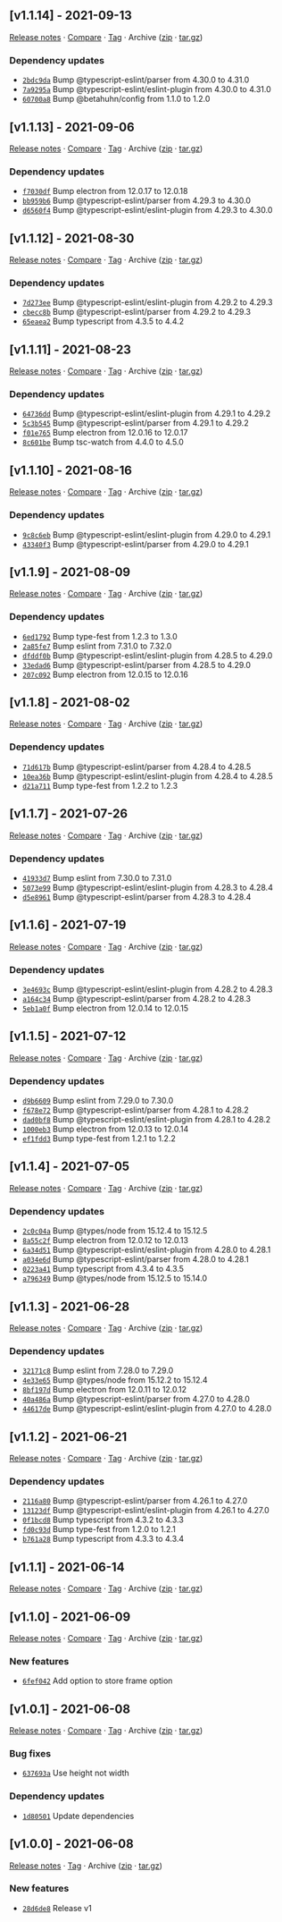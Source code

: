 ## [v1.1.14] - 2021-09-13

[Release notes](https://github.com/BetaHuhn/electron-win-state/releases/tag/v1.1.14) · [Compare](https://github.com/BetaHuhn/electron-win-state/compare/v1.1.13...v1.1.14) · [Tag](https://github.com/BetaHuhn/electron-win-state/tree/v1.1.14) · Archive ([zip](https://github.com/BetaHuhn/electron-win-state/archive/v1.1.14.zip) · [tar.gz](https://github.com/BetaHuhn/electron-win-state/archive/v1.1.14.tar.gz))

### Dependency updates

- [`2bdc9da`](https://github.com/BetaHuhn/electron-win-state/commit/2bdc9da)  Bump @typescript-eslint/parser from 4.30.0 to 4.31.0
- [`7a9295a`](https://github.com/BetaHuhn/electron-win-state/commit/7a9295a)  Bump @typescript-eslint/eslint-plugin from 4.30.0 to 4.31.0
- [`60700a8`](https://github.com/BetaHuhn/electron-win-state/commit/60700a8)  Bump @betahuhn/config from 1.1.0 to 1.2.0

## [v1.1.13] - 2021-09-06

[Release notes](https://github.com/BetaHuhn/electron-win-state/releases/tag/v1.1.13) · [Compare](https://github.com/BetaHuhn/electron-win-state/compare/v1.1.12...v1.1.13) · [Tag](https://github.com/BetaHuhn/electron-win-state/tree/v1.1.13) · Archive ([zip](https://github.com/BetaHuhn/electron-win-state/archive/v1.1.13.zip) · [tar.gz](https://github.com/BetaHuhn/electron-win-state/archive/v1.1.13.tar.gz))

### Dependency updates

- [`f7030df`](https://github.com/BetaHuhn/electron-win-state/commit/f7030df)  Bump electron from 12.0.17 to 12.0.18
- [`bb959b6`](https://github.com/BetaHuhn/electron-win-state/commit/bb959b6)  Bump @typescript-eslint/parser from 4.29.3 to 4.30.0
- [`d6560f4`](https://github.com/BetaHuhn/electron-win-state/commit/d6560f4)  Bump @typescript-eslint/eslint-plugin from 4.29.3 to 4.30.0

## [v1.1.12] - 2021-08-30

[Release notes](https://github.com/BetaHuhn/electron-win-state/releases/tag/v1.1.12) · [Compare](https://github.com/BetaHuhn/electron-win-state/compare/v1.1.11...v1.1.12) · [Tag](https://github.com/BetaHuhn/electron-win-state/tree/v1.1.12) · Archive ([zip](https://github.com/BetaHuhn/electron-win-state/archive/v1.1.12.zip) · [tar.gz](https://github.com/BetaHuhn/electron-win-state/archive/v1.1.12.tar.gz))

### Dependency updates

- [`7d273ee`](https://github.com/BetaHuhn/electron-win-state/commit/7d273ee)  Bump @typescript-eslint/eslint-plugin from 4.29.2 to 4.29.3
- [`cbecc8b`](https://github.com/BetaHuhn/electron-win-state/commit/cbecc8b)  Bump @typescript-eslint/parser from 4.29.2 to 4.29.3
- [`65eaea2`](https://github.com/BetaHuhn/electron-win-state/commit/65eaea2)  Bump typescript from 4.3.5 to 4.4.2

## [v1.1.11] - 2021-08-23

[Release notes](https://github.com/BetaHuhn/electron-win-state/releases/tag/v1.1.11) · [Compare](https://github.com/BetaHuhn/electron-win-state/compare/v1.1.10...v1.1.11) · [Tag](https://github.com/BetaHuhn/electron-win-state/tree/v1.1.11) · Archive ([zip](https://github.com/BetaHuhn/electron-win-state/archive/v1.1.11.zip) · [tar.gz](https://github.com/BetaHuhn/electron-win-state/archive/v1.1.11.tar.gz))

### Dependency updates

- [`64736dd`](https://github.com/BetaHuhn/electron-win-state/commit/64736dd)  Bump @typescript-eslint/eslint-plugin from 4.29.1 to 4.29.2
- [`5c3b545`](https://github.com/BetaHuhn/electron-win-state/commit/5c3b545)  Bump @typescript-eslint/parser from 4.29.1 to 4.29.2
- [`f01e765`](https://github.com/BetaHuhn/electron-win-state/commit/f01e765)  Bump electron from 12.0.16 to 12.0.17
- [`8c601be`](https://github.com/BetaHuhn/electron-win-state/commit/8c601be)  Bump tsc-watch from 4.4.0 to 4.5.0

## [v1.1.10] - 2021-08-16

[Release notes](https://github.com/BetaHuhn/electron-win-state/releases/tag/v1.1.10) · [Compare](https://github.com/BetaHuhn/electron-win-state/compare/v1.1.9...v1.1.10) · [Tag](https://github.com/BetaHuhn/electron-win-state/tree/v1.1.10) · Archive ([zip](https://github.com/BetaHuhn/electron-win-state/archive/v1.1.10.zip) · [tar.gz](https://github.com/BetaHuhn/electron-win-state/archive/v1.1.10.tar.gz))

### Dependency updates

- [`9c8c6eb`](https://github.com/BetaHuhn/electron-win-state/commit/9c8c6eb)  Bump @typescript-eslint/eslint-plugin from 4.29.0 to 4.29.1
- [`43340f3`](https://github.com/BetaHuhn/electron-win-state/commit/43340f3)  Bump @typescript-eslint/parser from 4.29.0 to 4.29.1

## [v1.1.9] - 2021-08-09

[Release notes](https://github.com/BetaHuhn/electron-win-state/releases/tag/v1.1.9) · [Compare](https://github.com/BetaHuhn/electron-win-state/compare/v1.1.8...v1.1.9) · [Tag](https://github.com/BetaHuhn/electron-win-state/tree/v1.1.9) · Archive ([zip](https://github.com/BetaHuhn/electron-win-state/archive/v1.1.9.zip) · [tar.gz](https://github.com/BetaHuhn/electron-win-state/archive/v1.1.9.tar.gz))

### Dependency updates

- [`6ed1792`](https://github.com/BetaHuhn/electron-win-state/commit/6ed1792)  Bump type-fest from 1.2.3 to 1.3.0
- [`2a85fe7`](https://github.com/BetaHuhn/electron-win-state/commit/2a85fe7)  Bump eslint from 7.31.0 to 7.32.0
- [`dfddf0b`](https://github.com/BetaHuhn/electron-win-state/commit/dfddf0b)  Bump @typescript-eslint/eslint-plugin from 4.28.5 to 4.29.0
- [`33edad6`](https://github.com/BetaHuhn/electron-win-state/commit/33edad6)  Bump @typescript-eslint/parser from 4.28.5 to 4.29.0
- [`207c092`](https://github.com/BetaHuhn/electron-win-state/commit/207c092)  Bump electron from 12.0.15 to 12.0.16

## [v1.1.8] - 2021-08-02

[Release notes](https://github.com/BetaHuhn/electron-win-state/releases/tag/v1.1.8) · [Compare](https://github.com/BetaHuhn/electron-win-state/compare/v1.1.7...v1.1.8) · [Tag](https://github.com/BetaHuhn/electron-win-state/tree/v1.1.8) · Archive ([zip](https://github.com/BetaHuhn/electron-win-state/archive/v1.1.8.zip) · [tar.gz](https://github.com/BetaHuhn/electron-win-state/archive/v1.1.8.tar.gz))

### Dependency updates

- [`71d617b`](https://github.com/BetaHuhn/electron-win-state/commit/71d617b)  Bump @typescript-eslint/parser from 4.28.4 to 4.28.5
- [`10ea36b`](https://github.com/BetaHuhn/electron-win-state/commit/10ea36b)  Bump @typescript-eslint/eslint-plugin from 4.28.4 to 4.28.5
- [`d21a711`](https://github.com/BetaHuhn/electron-win-state/commit/d21a711)  Bump type-fest from 1.2.2 to 1.2.3

## [v1.1.7] - 2021-07-26

[Release notes](https://github.com/BetaHuhn/electron-win-state/releases/tag/v1.1.7) · [Compare](https://github.com/BetaHuhn/electron-win-state/compare/v1.1.6...v1.1.7) · [Tag](https://github.com/BetaHuhn/electron-win-state/tree/v1.1.7) · Archive ([zip](https://github.com/BetaHuhn/electron-win-state/archive/v1.1.7.zip) · [tar.gz](https://github.com/BetaHuhn/electron-win-state/archive/v1.1.7.tar.gz))

### Dependency updates

- [`41933d7`](https://github.com/BetaHuhn/electron-win-state/commit/41933d7)  Bump eslint from 7.30.0 to 7.31.0
- [`5073e99`](https://github.com/BetaHuhn/electron-win-state/commit/5073e99)  Bump @typescript-eslint/eslint-plugin from 4.28.3 to 4.28.4
- [`d5e8961`](https://github.com/BetaHuhn/electron-win-state/commit/d5e8961)  Bump @typescript-eslint/parser from 4.28.3 to 4.28.4

## [v1.1.6] - 2021-07-19

[Release notes](https://github.com/BetaHuhn/electron-win-state/releases/tag/v1.1.6) · [Compare](https://github.com/BetaHuhn/electron-win-state/compare/v1.1.5...v1.1.6) · [Tag](https://github.com/BetaHuhn/electron-win-state/tree/v1.1.6) · Archive ([zip](https://github.com/BetaHuhn/electron-win-state/archive/v1.1.6.zip) · [tar.gz](https://github.com/BetaHuhn/electron-win-state/archive/v1.1.6.tar.gz))

### Dependency updates

- [`3e4693c`](https://github.com/BetaHuhn/electron-win-state/commit/3e4693c)  Bump @typescript-eslint/eslint-plugin from 4.28.2 to 4.28.3
- [`a164c34`](https://github.com/BetaHuhn/electron-win-state/commit/a164c34)  Bump @typescript-eslint/parser from 4.28.2 to 4.28.3
- [`5eb1a0f`](https://github.com/BetaHuhn/electron-win-state/commit/5eb1a0f)  Bump electron from 12.0.14 to 12.0.15

## [v1.1.5] - 2021-07-12

[Release notes](https://github.com/BetaHuhn/electron-win-state/releases/tag/v1.1.5) · [Compare](https://github.com/BetaHuhn/electron-win-state/compare/v1.1.4...v1.1.5) · [Tag](https://github.com/BetaHuhn/electron-win-state/tree/v1.1.5) · Archive ([zip](https://github.com/BetaHuhn/electron-win-state/archive/v1.1.5.zip) · [tar.gz](https://github.com/BetaHuhn/electron-win-state/archive/v1.1.5.tar.gz))

### Dependency updates

- [`d9b6609`](https://github.com/BetaHuhn/electron-win-state/commit/d9b6609)  Bump eslint from 7.29.0 to 7.30.0
- [`f678e72`](https://github.com/BetaHuhn/electron-win-state/commit/f678e72)  Bump @typescript-eslint/parser from 4.28.1 to 4.28.2
- [`dad0bf8`](https://github.com/BetaHuhn/electron-win-state/commit/dad0bf8)  Bump @typescript-eslint/eslint-plugin from 4.28.1 to 4.28.2
- [`1000eb3`](https://github.com/BetaHuhn/electron-win-state/commit/1000eb3)  Bump electron from 12.0.13 to 12.0.14
- [`ef1fdd3`](https://github.com/BetaHuhn/electron-win-state/commit/ef1fdd3)  Bump type-fest from 1.2.1 to 1.2.2

## [v1.1.4] - 2021-07-05

[Release notes](https://github.com/BetaHuhn/electron-win-state/releases/tag/v1.1.4) · [Compare](https://github.com/BetaHuhn/electron-win-state/compare/v1.1.3...v1.1.4) · [Tag](https://github.com/BetaHuhn/electron-win-state/tree/v1.1.4) · Archive ([zip](https://github.com/BetaHuhn/electron-win-state/archive/v1.1.4.zip) · [tar.gz](https://github.com/BetaHuhn/electron-win-state/archive/v1.1.4.tar.gz))

### Dependency updates

- [`2c0c04a`](https://github.com/BetaHuhn/electron-win-state/commit/2c0c04a)  Bump @types/node from 15.12.4 to 15.12.5
- [`8a55c2f`](https://github.com/BetaHuhn/electron-win-state/commit/8a55c2f)  Bump electron from 12.0.12 to 12.0.13
- [`6a34d51`](https://github.com/BetaHuhn/electron-win-state/commit/6a34d51)  Bump @typescript-eslint/eslint-plugin from 4.28.0 to 4.28.1
- [`a034e6d`](https://github.com/BetaHuhn/electron-win-state/commit/a034e6d)  Bump @typescript-eslint/parser from 4.28.0 to 4.28.1
- [`0223a41`](https://github.com/BetaHuhn/electron-win-state/commit/0223a41)  Bump typescript from 4.3.4 to 4.3.5
- [`a796349`](https://github.com/BetaHuhn/electron-win-state/commit/a796349)  Bump @types/node from 15.12.5 to 15.14.0

## [v1.1.3] - 2021-06-28

[Release notes](https://github.com/BetaHuhn/electron-win-state/releases/tag/v1.1.3) · [Compare](https://github.com/BetaHuhn/electron-win-state/compare/v1.1.2...v1.1.3) · [Tag](https://github.com/BetaHuhn/electron-win-state/tree/v1.1.3) · Archive ([zip](https://github.com/BetaHuhn/electron-win-state/archive/v1.1.3.zip) · [tar.gz](https://github.com/BetaHuhn/electron-win-state/archive/v1.1.3.tar.gz))

### Dependency updates

- [`32171c8`](https://github.com/BetaHuhn/electron-win-state/commit/32171c8)  Bump eslint from 7.28.0 to 7.29.0
- [`4e33e65`](https://github.com/BetaHuhn/electron-win-state/commit/4e33e65)  Bump @types/node from 15.12.2 to 15.12.4
- [`8bf197d`](https://github.com/BetaHuhn/electron-win-state/commit/8bf197d)  Bump electron from 12.0.11 to 12.0.12
- [`40a486a`](https://github.com/BetaHuhn/electron-win-state/commit/40a486a)  Bump @typescript-eslint/parser from 4.27.0 to 4.28.0
- [`44617de`](https://github.com/BetaHuhn/electron-win-state/commit/44617de)  Bump @typescript-eslint/eslint-plugin from 4.27.0 to 4.28.0

## [v1.1.2] - 2021-06-21

[Release notes](https://github.com/BetaHuhn/electron-win-state/releases/tag/v1.1.2) · [Compare](https://github.com/BetaHuhn/electron-win-state/compare/v1.1.1...v1.1.2) · [Tag](https://github.com/BetaHuhn/electron-win-state/tree/v1.1.2) · Archive ([zip](https://github.com/BetaHuhn/electron-win-state/archive/v1.1.2.zip) · [tar.gz](https://github.com/BetaHuhn/electron-win-state/archive/v1.1.2.tar.gz))

### Dependency updates

- [`2116a80`](https://github.com/BetaHuhn/electron-win-state/commit/2116a80)  Bump @typescript-eslint/parser from 4.26.1 to 4.27.0
- [`13123df`](https://github.com/BetaHuhn/electron-win-state/commit/13123df)  Bump @typescript-eslint/eslint-plugin from 4.26.1 to 4.27.0
- [`0f1bcd8`](https://github.com/BetaHuhn/electron-win-state/commit/0f1bcd8)  Bump typescript from 4.3.2 to 4.3.3
- [`fd0c93d`](https://github.com/BetaHuhn/electron-win-state/commit/fd0c93d)  Bump type-fest from 1.2.0 to 1.2.1
- [`b761a28`](https://github.com/BetaHuhn/electron-win-state/commit/b761a28)  Bump typescript from 4.3.3 to 4.3.4

## [v1.1.1] - 2021-06-14

[Release notes](https://github.com/BetaHuhn/electron-win-state/releases/tag/v1.1.1) · [Compare](https://github.com/BetaHuhn/electron-win-state/compare/v1.1.0...v1.1.1) · [Tag](https://github.com/BetaHuhn/electron-win-state/tree/v1.1.1) · Archive ([zip](https://github.com/BetaHuhn/electron-win-state/archive/v1.1.1.zip) · [tar.gz](https://github.com/BetaHuhn/electron-win-state/archive/v1.1.1.tar.gz))

## [v1.1.0] - 2021-06-09

[Release notes](https://github.com/BetaHuhn/electron-win-state/releases/tag/v1.1.0) · [Compare](https://github.com/BetaHuhn/electron-win-state/compare/v1.0.1...v1.1.0) · [Tag](https://github.com/BetaHuhn/electron-win-state/tree/v1.1.0) · Archive ([zip](https://github.com/BetaHuhn/electron-win-state/archive/v1.1.0.zip) · [tar.gz](https://github.com/BetaHuhn/electron-win-state/archive/v1.1.0.tar.gz))

### New features

- [`6fef042`](https://github.com/BetaHuhn/electron-win-state/commit/6fef042)  Add option to store frame option

## [v1.0.1] - 2021-06-08

[Release notes](https://github.com/BetaHuhn/electron-win-state/releases/tag/v1.0.1) · [Compare](https://github.com/BetaHuhn/electron-win-state/compare/v1.0.0...v1.0.1) · [Tag](https://github.com/BetaHuhn/electron-win-state/tree/v1.0.1) · Archive ([zip](https://github.com/BetaHuhn/electron-win-state/archive/v1.0.1.zip) · [tar.gz](https://github.com/BetaHuhn/electron-win-state/archive/v1.0.1.tar.gz))

### Bug fixes

- [`637693a`](https://github.com/BetaHuhn/electron-win-state/commit/637693a)  Use height not width

### Dependency updates

- [`1d80501`](https://github.com/BetaHuhn/electron-win-state/commit/1d80501)  Update dependencies

## [v1.0.0] - 2021-06-08

[Release notes](https://github.com/BetaHuhn/electron-win-state/releases/tag/v1.0.0) · [Tag](https://github.com/BetaHuhn/electron-win-state/tree/v1.0.0) · Archive ([zip](https://github.com/BetaHuhn/electron-win-state/archive/v1.0.0.zip) · [tar.gz](https://github.com/BetaHuhn/electron-win-state/archive/v1.0.0.tar.gz))

### New features

- [`28d6de8`](https://github.com/BetaHuhn/electron-win-state/commit/28d6de8)  Release v1
